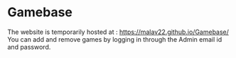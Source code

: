 # Gamebase
The website is temporarily hosted at : https://malav22.github.io/Gamebase/
You can add and remove games by logging in through the Admin email id and password.
